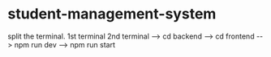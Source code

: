 # student-management-system


split the terminal.
1st terminal                           2nd terminal
--> cd backend                    -->  cd frontend
--> npm run dev                   -->  npm run start

